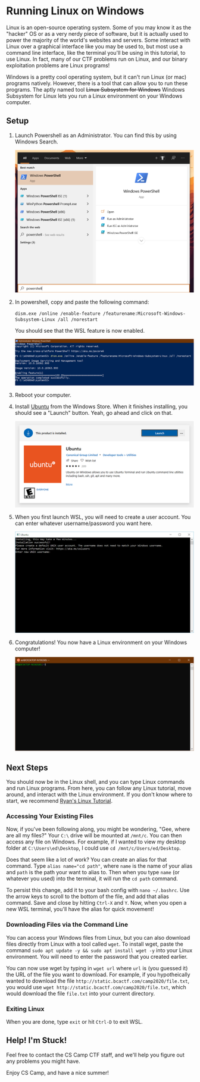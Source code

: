 # Running Linux on Windows

Linux is an open-source operating system.
Some of you may know it as the "hacker" OS or as a very nerdy piece of software, but it is actually used to power the majority of the world's websites and servers.
Some interact with Linux over a graphical interface like you may be used to, but most use a command line interface, like the terminal you'll be using in this tutorial, to use Linux.
In fact, many of our CTF problems run on Linux, and our binary exploitation problems are Linux programs!

Windows is a pretty cool operating system, but it can't run Linux (or mac) programs natively.
However, there is a tool that can allow you to run these programs.
The aptly named tool ~~Linux Subsystem for Windows~~ Windows Subsystem for Linux lets you run a Linux environment on your Windows computer.

## Setup

1. Launch Powershell as an Administrator. You can find this by using Windows Search.

    ![](images/win-search-ps.png)

1. In powershell, copy and paste the following command:
    ```
    dism.exe /online /enable-feature /featurename:Microsoft-Windows-Subsystem-Linux /all /norestart
    ```

    You should see that the WSL feature is now enabled.

    ![](images/win-ps-install.png)

1. Reboot your computer.

1. Install [Ubuntu](https://www.microsoft.com/en-us/p/ubuntu-1804-lts/9n9tngvndl3q) from the Windows Store.
    When it finishes installing, you should see a "Launch" button.
    Yeah, go ahead and click on that.

    ![](images/win-store-ubuntu.png)

1. When you first launch WSL, you will need to create a user account.
    You can enter whatever username/password you want here.

    ![You might notice that this has a blue border instead of an orange one. I already had WSL installed, so this image is from Microsoft's documentation. Keen eye!](images/win-wsl-config.png)

1. Congratulations!
    You now have a Linux environment on your Windows computer!

    ![](images/win-installed.png)

## Next Steps

You should now be in the Linux shell, and you can type Linux commands and run Linux programs.
From here, you can follow any Linux tutorial, move around, and interact with the Linux environment.
If you don't know where to start, we recommend [Ryan's Linux Tutorial](https://ryanstutorials.net/linuxtutorial/).

### Accessing Your Existing Files

Now, if you've been following along, you might be wondering, "Gee, where are all my files?"
Your `C:\` drive will be mounted at `/mnt/c`.
You can then access any file on Windows.
For example, if I wanted to view my desktop folder at `C:\Users\ed\Desktop`, I could use `cd /mnt/c/Users/ed/Desktop`.

Does that seem like a lot of work?
You can create an alias for that command.
Type `alias name="cd path"`, where `name` is the name of your alias and `path` is the path your want to alias to.
Then when you type `name` (or whatever you used) into the terminal, it will run the `cd path` command.

To persist this change, add it to your bash config with `nano ~/.bashrc`.
Use the arrow keys to scroll to the bottom of the file, and add that alias command.
Save and close by hitting `Ctrl-X` and `Y`.
Now, when you open a new WSL terminal, you'll have the alias for quick movement!

### Downloading Files via the Command Line

You can access your Windows files from Linux, but you can also download files directly from Linux with a tool called `wget`.
To install wget, paste the command `sudo apt update -y && sudo apt install wget -y` into your Linux environment.
You will need to enter the password that you created earlier.

You can now use wget by typing in `wget url` where `url` is (you guessed it) the URL of the file you want to download.
For example, if you hypotheically wanted to download the file `http://static.bcactf.com/camp2020/file.txt`, you would use `wget http://static.bcactf.com/camp2020/file.txt`, which would download the file `file.txt` into your current directory.

### Exiting Linux

When you are done, type `exit` or hit `Ctrl-D` to exit WSL.

## Help! I'm Stuck!

Feel free to contact the CS Camp CTF staff, and we'll help you figure out any problems you might have.

Enjoy CS Camp, and have a nice summer!
